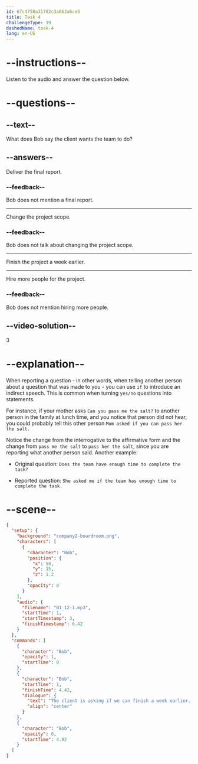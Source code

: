 ```yaml
---
id: 67c4758a31782c3a663a6ce5
title: Task 4
challengeType: 19
dashedName: task-4
lang: en-US
---
```


<!-- (Audio) Bob: The client is asking if we can finish a week earlier. What do you think? -->

# --instructions--

Listen to the audio and answer the question below.

# --questions--

## --text--

What does Bob say the client wants the team to do?

## --answers--

Deliver the final report.  

### --feedback--

Bob does not mention a final report.  

---

Change the project scope.  

### --feedback--

Bob does not talk about changing the project scope.  

---

Finish the project a week earlier.  

---

Hire more people for the project.  

### --feedback--

Bob does not mention hiring more people.  

## --video-solution--

3  

# --explanation--

When reporting a question - in other words, when telling another person about a question that was made to you - you can use `if` to introduce an indirect speech. This is common when turning `yes/no` questions into statements.

For instance, if your mother asks `Can you pass me the salt?` to another person in the family at lunch time, and you notice that person did not hear, you could probably tell this other person `Mom asked if you can pass her the salt.`

Notice the change from the interrogative to the affirmative form and the change from `pass me the salt` to `pass her the salt`, since you are reporting what another person said. Another example:

- Original question: `Does the team have enough time to complete the task?`

- Reported question: `She asked me if the team has enough time to complete the task.`

# --scene--

```json
{
  "setup": {
    "background": "company2-boardroom.png",
    "characters": [
      {
        "character": "Bob",
        "position": {
          "x": 50,
          "y": 15,
          "z": 1.2
        },
        "opacity": 0
      }
    ],
    "audio": {
      "filename": "B1_12-1.mp3",
      "startTime": 1,
      "startTimestamp": 3,
      "finishTimestamp": 6.42
    }
  },
  "commands": [
    {
      "character": "Bob",
      "opacity": 1,
      "startTime": 0
    },
    {
      "character": "Bob",
      "startTime": 1,
      "finishTime": 4.42,
      "dialogue": {
        "text": "The client is asking if we can finish a week earlier. What do you think?",
        "align": "center"
      }
    },
    {
      "character": "Bob",
      "opacity": 0,
      "startTime": 4.92
    }
  ]
}
```
